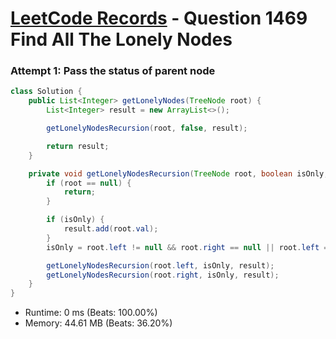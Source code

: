 # [LeetCode Records](../../README.md) - Question 1469 Find All The Lonely Nodes

### Attempt 1: Pass the status of parent node
```java
class Solution {
    public List<Integer> getLonelyNodes(TreeNode root) {
        List<Integer> result = new ArrayList<>();

        getLonelyNodesRecursion(root, false, result);

        return result;
    }

    private void getLonelyNodesRecursion(TreeNode root, boolean isOnly, List<Integer> result) {
        if (root == null) {
            return;
        }

        if (isOnly) {
            result.add(root.val);
        }
        isOnly = root.left != null && root.right == null || root.left == null && root.right != null;

        getLonelyNodesRecursion(root.left, isOnly, result);
        getLonelyNodesRecursion(root.right, isOnly, result);
    }
}
```
- Runtime: 0 ms (Beats: 100.00%)
- Memory: 44.61 MB (Beats: 36.20%)

<br>
